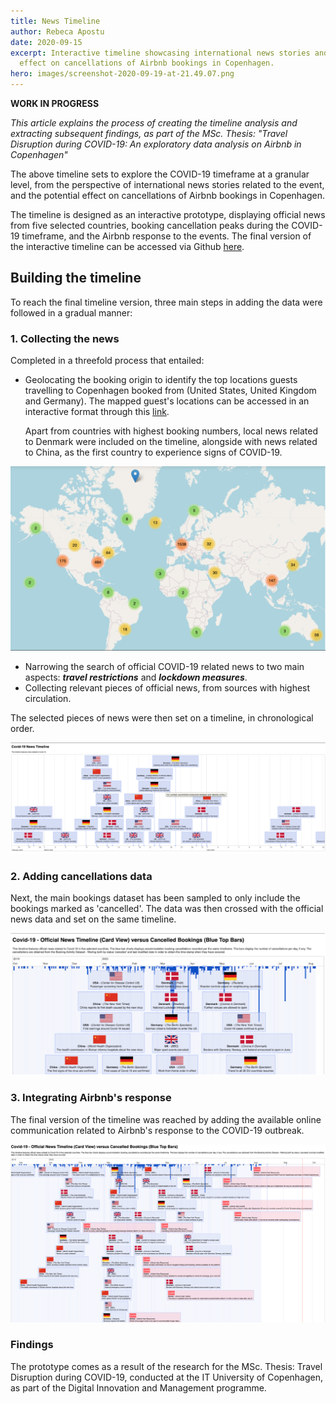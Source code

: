 ```yaml
---
title: News Timeline
author: Rebeca Apostu
date: 2020-09-15
excerpt: Interactive timeline showcasing international news stories and the
  effect on cancellations of Airbnb bookings in Copenhagen.
hero: images/screenshot-2020-09-19-at-21.49.07.png
---
```

**WORK IN PROGRESS**

*This article explains the process of creating the timeline analysis and extracting subsequent findings, as part of the MSc. Thesis: "Travel Disruption during COVID-19: An exploratory data analysis on Airbnb in Copenhagen"* 

The above timeline sets to explore the COVID-19 timeframe at a granular level, from the perspective of international news stories related to the event, and the potential effect on cancellations of Airbnb bookings in Copenhagen. 

The timeline is designed as an interactive prototype, displaying official news from five selected countries, booking cancellation peaks during the COVID-19 timeframe, and the Airbnb response to the events. The final version of the interactive timeline can be accessed via Github [here](https://rebecaapostu.github.io/CovidNewsTimeline/?fbclid=IwAR3jIaxB_DCTmtbCRvJIHqh4EmUSADMzEV6fdECJYXiQOPoNr-fOqQtsM1c). 

## Building the timeline

To reach the final timeline version, three main steps in adding the data were followed in a gradual manner: 

### 1. Collecting the news

Completed in a threefold process that entailed: 

* Geolocating the booking origin to identify the top locations guests travelling to Copenhagen booked from (United States, United Kingdom and Germany). The mapped guest's locations can be accessed in an interactive format through this [link](https://rebecaapostu.github.io/GuestMap/index.html). 

  Apart from countries with highest booking numbers, local news related to Denmark were included on the timeline, alongside with news related to China, as the first country to experience signs of COVID-19. 

![](images/screenshot-2020-08-14-at-13.38.26.png "Booking Origin Location")

* Narrowing the search of official COVID-19 related news to two main aspects: ***travel restrictions*** and ***lockdown measures***.
* Collecting relevant pieces of official news, from sources with highest circulation. 

The selected pieces of news were then set on a timeline, in chronological order. 

![](images/screenshot-2020-08-22-at-22.41.43.png "News added to timeline")

### 2. Adding cancellations data

Next, the main bookings dataset has been sampled to only include the bookings marked as 'cancelled'. The data was then crossed with the official news data and set on the same timeline.  

![](images/screenshot-2020-09-19-at-21.49.07.png "Timeline of News versus Cancellations")

### 3. Integrating Airbnb's response

The final version of the timeline was reached by adding the available online communication related to Airbnb's response to the COVID-19 outbreak.

![](images/screenshot-2020-09-20-at-17.08.15.png "Final Timeline Version")

### Findings

The prototype comes as a result of the research for the MSc. Thesis: Travel Disruption during COVID-19, conducted at the IT University of Copenhagen, as part of the Digital Innovation and Management programme.